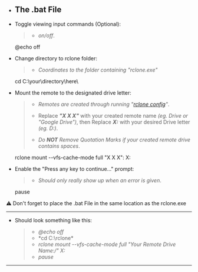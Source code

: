 
* ## The .bat File

* Toggle viewing input commands (Optional):
  >* *on/off*.
	
	@echo off	

* Change directory to rclone folder: 
  >* *Coordinates to the folder containing "rclone.exe"*
	
	cd C:\your\directory\here\

* Mount the remote to the designated drive letter: 
  >* *Remotes are created through running "[rclone config](https://rclone.org/commands/rclone_config/)"*.
  >
  >* Replace ***"X X X"*** with your created remote name *(eg. Drive or "Google Drive")*, then Replace ***X:*** with your desired Drive letter *(eg. D:)*.
  >
  >* *Do **NOT** Remove Quotation Marks if your created remote drive contains spaces*.
	
	rclone mount --vfs-cache-mode full "X X X": X:

* Enable the "Press any key to continue..." prompt: 
  >* *Should only really show up when an error is given*.
	
	pause

⚠ Don't forget to place the .bat File in the same location as the rclone.exe

---

* Should look something like this:

  >* *@echo off*
  >* *cd C:\rclone\*
  >* *rclone mount --vfs-cache-mode full "Your Remote Drive Name:/" X:*
  >* *pause*
---
